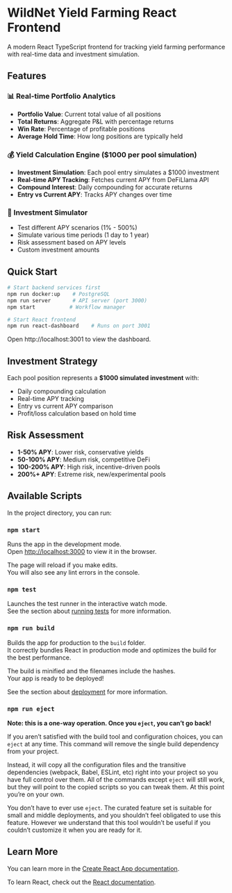 # WildNet Yield Farming React Frontend

A modern React TypeScript frontend for tracking yield farming performance with real-time data and investment simulation.

## Features

### 📊 Real-time Portfolio Analytics
- **Portfolio Value**: Current total value of all positions
- **Total Returns**: Aggregate P&L with percentage returns  
- **Win Rate**: Percentage of profitable positions
- **Average Hold Time**: How long positions are typically held

### 💰 Yield Calculation Engine ($1000 per pool simulation)
- **Investment Simulation**: Each pool entry simulates a $1000 investment
- **Real-time APY Tracking**: Fetches current APY from DeFiLlama API
- **Compound Interest**: Daily compounding for accurate returns
- **Entry vs Current APY**: Tracks APY changes over time

### 🧮 Investment Simulator
- Test different APY scenarios (1% - 500%)
- Simulate various time periods (1 day to 1 year)
- Risk assessment based on APY levels
- Custom investment amounts

## Quick Start

```bash
# Start backend services first
npm run docker:up    # PostgreSQL
npm run server       # API server (port 3000)
npm start           # Workflow manager

# Start React frontend
npm run react-dashboard    # Runs on port 3001
```

Open http://localhost:3001 to view the dashboard.

## Investment Strategy

Each pool position represents a **$1000 simulated investment** with:
- Daily compounding calculation
- Real-time APY tracking
- Entry vs current APY comparison
- Profit/loss calculation based on hold time

## Risk Assessment
- **1-50% APY**: Lower risk, conservative yields
- **50-100% APY**: Medium risk, competitive DeFi  
- **100-200% APY**: High risk, incentive-driven pools
- **200%+ APY**: Extreme risk, new/experimental pools

## Available Scripts

In the project directory, you can run:

### `npm start`

Runs the app in the development mode.\
Open [http://localhost:3000](http://localhost:3000) to view it in the browser.

The page will reload if you make edits.\
You will also see any lint errors in the console.

### `npm test`

Launches the test runner in the interactive watch mode.\
See the section about [running tests](https://facebook.github.io/create-react-app/docs/running-tests) for more information.

### `npm run build`

Builds the app for production to the `build` folder.\
It correctly bundles React in production mode and optimizes the build for the best performance.

The build is minified and the filenames include the hashes.\
Your app is ready to be deployed!

See the section about [deployment](https://facebook.github.io/create-react-app/docs/deployment) for more information.

### `npm run eject`

**Note: this is a one-way operation. Once you `eject`, you can’t go back!**

If you aren’t satisfied with the build tool and configuration choices, you can `eject` at any time. This command will remove the single build dependency from your project.

Instead, it will copy all the configuration files and the transitive dependencies (webpack, Babel, ESLint, etc) right into your project so you have full control over them. All of the commands except `eject` will still work, but they will point to the copied scripts so you can tweak them. At this point you’re on your own.

You don’t have to ever use `eject`. The curated feature set is suitable for small and middle deployments, and you shouldn’t feel obligated to use this feature. However we understand that this tool wouldn’t be useful if you couldn’t customize it when you are ready for it.

## Learn More

You can learn more in the [Create React App documentation](https://facebook.github.io/create-react-app/docs/getting-started).

To learn React, check out the [React documentation](https://reactjs.org/).
